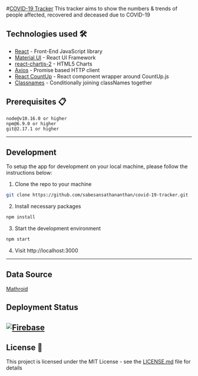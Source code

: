 #[COVID-19 Tracker](https://world19covid.web.app/)
This tracker aims to show the numbers & trends of people affected, recovered and deceased due to COVID-19

## Technologies used 🛠️

- [React](https://es.reactjs.org/) - Front-End JavaScript library
- [Material UI](https://material-ui.com/) - React UI Framework
- [react-chartjs-2](https://github.com/jerairrest/react-chartjs-2) - HTML5 Charts
- [Axios](https://github.com/axios/axios) - Promise based HTTP client
- [React CountUp](https://react-countup.now.sh/) - React component wrapper around CountUp.js
- [Classnames](https://jedwatson.github.io/classnames/) - Conditionally joining classNames together

## Prerequisites 📋

```
node@v10.16.0 or higher
npm@6.9.0 or higher
git@2.17.1 or higher
```

---

## Development

To setup the app for development on your local machine, please follow the instructions below:

1. Clone the repo to your machine

```bash
git clone https://github.com/sabesansathananthan/covid-19-tracker.git
```

2. Install necessary packages

```bash
npm install
```

3. Start the development environment

```bash
npm start
```

4. Visit http://localhost:3000

---

## Data Source

[Mathroid](https://covid19.mathdro.id/api/)

## Deployment Status

## [![Firebase](https://firebase.google.com/images/brand-guidelines/logo-built_black.png)](https://world19covid.web.app/)

## License 📄

This project is licensed under the MIT License - see the [LICENSE.md](LICENSE.md) file for details
